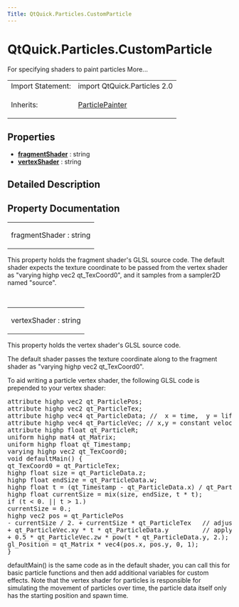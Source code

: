 ```yaml
---
Title: QtQuick.Particles.CustomParticle
---
```


# QtQuick.Particles.CustomParticle

<span class="subtitle"></span>
<!-- $$$CustomParticle-brief -->
<p>For specifying shaders to paint particles More...</p>
<!-- @@@CustomParticle -->
<table class="alignedsummary">
<tr><td class="memItemLeft rightAlign topAlign"> Import Statement:</td><td class="memItemRight bottomAlign"> import QtQuick.Particles 2.0</td></tr><tr><td class="memItemLeft rightAlign topAlign"> Inherits:</td><td class="memItemRight bottomAlign"> <p><a href="QtQuick.Particles.ParticlePainter.md">ParticlePainter</a></p>
</td></tr></table><ul>
</ul>
<h2 id="properties">Properties</h2>
<ul>
<li class="fn"><b><b><a href="#fragmentShader-prop">fragmentShader</a></b></b> : string</li>
<li class="fn"><b><b><a href="#vertexShader-prop">vertexShader</a></b></b> : string</li>
</ul>
<!-- $$$CustomParticle-description -->
<h2 id="details">Detailed Description</h2>
</p>
<!-- @@@CustomParticle -->
<h2>Property Documentation</h2>
<!-- $$$fragmentShader -->
<table class="qmlname"><tr valign="top" id="fragmentShader-prop"><td class="tblQmlPropNode"><p><span class="name">fragmentShader</span> : <span class="type">string</span></p></td></tr></table><p>This property holds the fragment shader's GLSL source code. The default shader expects the texture coordinate to be passed from the vertex shader as &quot;varying highp vec2 qt_TexCoord0&quot;, and it samples from a sampler2D named &quot;source&quot;.</p>
<!-- @@@fragmentShader -->
<br/>
<!-- $$$vertexShader -->
<table class="qmlname"><tr valign="top" id="vertexShader-prop"><td class="tblQmlPropNode"><p><span class="name">vertexShader</span> : <span class="type">string</span></p></td></tr></table><p>This property holds the vertex shader's GLSL source code.</p>
<p>The default shader passes the texture coordinate along to the fragment shader as &quot;varying highp vec2 qt_TexCoord0&quot;.</p>
<p>To aid writing a particle vertex shader, the following GLSL code is prepended to your vertex shader:</p>
<pre class="cpp">attribute highp vec2 qt_ParticlePos;
attribute highp vec2 qt_ParticleTex;
attribute highp vec4 qt_ParticleData; <span class="comment">//  x = time,  y = lifeSpan, z = size,  w = endSize</span>
attribute highp vec4 qt_ParticleVec; <span class="comment">// x,y = constant velocity,  z,w = acceleration</span>
attribute highp <span class="type">float</span> qt_ParticleR;
uniform highp mat4 qt_Matrix;
uniform highp <span class="type">float</span> qt_Timestamp;
varying highp vec2 qt_TexCoord0;
<span class="type">void</span> defaultMain() {
qt_TexCoord0 <span class="operator">=</span> qt_ParticleTex;
highp <span class="type">float</span> size <span class="operator">=</span> qt_ParticleData<span class="operator">.</span>z;
highp <span class="type">float</span> endSize <span class="operator">=</span> qt_ParticleData<span class="operator">.</span>w;
highp <span class="type">float</span> t <span class="operator">=</span> (qt_Timestamp <span class="operator">-</span> qt_ParticleData<span class="operator">.</span>x) <span class="operator">/</span> qt_ParticleData<span class="operator">.</span>y;
highp <span class="type">float</span> currentSize <span class="operator">=</span> mix(size<span class="operator">,</span> endSize<span class="operator">,</span> t <span class="operator">*</span> t);
<span class="keyword">if</span> (t <span class="operator">&lt;</span> <span class="number">0.</span> <span class="operator">|</span><span class="operator">|</span> t <span class="operator">&gt;</span> <span class="number">1.</span>)
currentSize <span class="operator">=</span> <span class="number">0.</span>;
highp vec2 pos <span class="operator">=</span> qt_ParticlePos
<span class="operator">-</span> currentSize <span class="operator">/</span> <span class="number">2.</span> <span class="operator">+</span> currentSize <span class="operator">*</span> qt_ParticleTex   <span class="comment">// adjust size</span>
<span class="operator">+</span> qt_ParticleVec<span class="operator">.</span>xy <span class="operator">*</span> t <span class="operator">*</span> qt_ParticleData<span class="operator">.</span>y         <span class="comment">// apply velocity vector..</span>
<span class="operator">+</span> <span class="number">0.5</span> <span class="operator">*</span> qt_ParticleVec<span class="operator">.</span>zw <span class="operator">*</span> pow(t <span class="operator">*</span> qt_ParticleData<span class="operator">.</span>y<span class="operator">,</span> <span class="number">2.</span>);
gl_Position <span class="operator">=</span> qt_Matrix <span class="operator">*</span> vec4(pos<span class="operator">.</span>x<span class="operator">,</span> pos<span class="operator">.</span>y<span class="operator">,</span> <span class="number">0</span><span class="operator">,</span> <span class="number">1</span>);
}</pre>
<p>defaultMain() is the same code as in the default shader, you can call this for basic particle functions and then add additional variables for custom effects. Note that the vertex shader for particles is responsible for simulating the movement of particles over time, the particle data itself only has the starting position and spawn time.</p>
<!-- @@@vertexShader -->
<br/>
